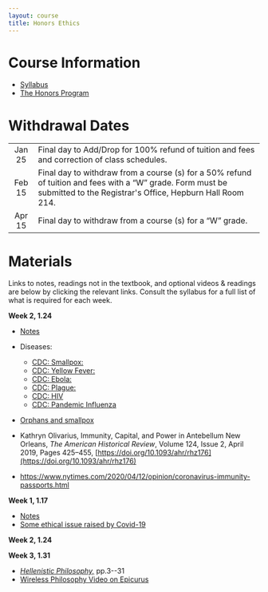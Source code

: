 ```yaml
---
layout: course
title: Honors Ethics
---
```


# Course Information
+ [Syllabus](syllabus.pdf)
+ [The Honors Program](https://www.njcu.edu/academics/honors-program)



# Withdrawal Dates

|         	 |     |
| :-------------: | ------------- |
| Jan 25 | Final day to Add/Drop for 100% refund of tuition and fees and correction of class schedules. |
| Feb 15 | Final day to withdraw from a course (s) for a 50% refund of tuition and fees with a “W” grade. Form must be submitted to the Registrar's Office, Hepburn Hall Room 214.|
| Apr 15  | Final day to withdraw from a course (s) for a “W” grade.|



# Materials 

Links to notes, readings not in the textbook, and optional videos & readings are below by clicking the relevant links. Consult the syllabus for a full list of what is required for each week. 





**Week 2, 1.24**
+ [Notes](/ethics/history)
+ Diseases: 
	+ [CDC: Smallpox:](https://www.cdc.gov/smallpox/index.html)
	+ [CDC: Yellow Fever:](https://www.cdc.gov/yellowfever/)
	+ [CDC: Ebola:](https://www.cdc.gov/vhf/ebola/)
	+ [CDC: Plague:](https://www.cdc.gov/plague/)
	+ [CDC: HIV](https://www.cdc.gov/hiv/default.html)
	+ [CDC: Pandemic Influenza](https://www.cdc.gov/flu/pandemic-resources/index.htm)

+ [Orphans and smallpox](https://www.sciencehistory.org/distillations/podcast/orphan-vaccines)
+ Kathryn Olivarius, Immunity, Capital, and Power in Antebellum New Orleans, *The American Historical Review*, Volume 124, Issue 2, April 2019, Pages 425–455, [https://doi.org/10.1093/ahr/rhz176](https://doi.org/10.1093/ahr/rhz176)
+ https://www.nytimes.com/2020/04/12/opinion/coronavirus-immunity-passports.html

**Week 1, 1.17**

+ [Notes](/ethics/intro)
+ [Some ethical issue raised by Covid-19](https://www.youtube.com/watch?v=nYrP14BhMXg)


**Week 2, 1.24**

**Week 3, 1.31**

+ [*Hellenistic Philosophy,*](ethics/epicurus/Hellenistics.pdf) pp.3--31
+ [Wireless Philosophy Video on Epicurus](https://www.youtube.com/watch?v=E5f5smh7Keo)

